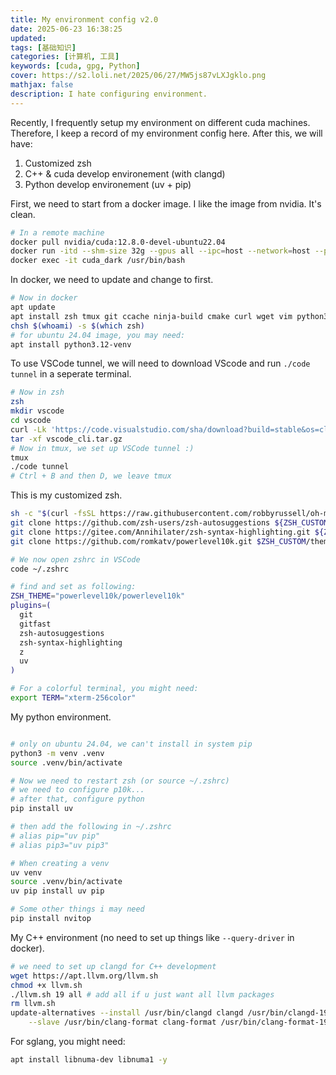 ```yaml
---
title: My environment config v2.0
date: 2025-06-23 16:38:25
updated:
tags: [基础知识]
categories: [计算机, 工具]
keywords: [cuda, gpg, Python]
cover: https://s2.loli.net/2025/06/27/MW5js87vLXJgklo.png
mathjax: false
description: I hate configuring environment.
---
```


Recently, I frequently setup my environment on different cuda machines. Therefore, I keep a record of my environment config here. After this, we will have:

1. Customized zsh
2. C++ & cuda develop environement (with clangd)
3. Python develop environement (uv + pip)

First, we need to start from a docker image. I like the image from nvidia. It's clean.

```bash
# In a remote machine
docker pull nvidia/cuda:12.8.0-devel-ubuntu22.04
docker run -itd --shm-size 32g --gpus all --ipc=host --network=host --privileged --name cuda_dark nvidia/cuda:12.8.0-devel-ubuntu22.04 /usr/bin/bash
docker exec -it cuda_dark /usr/bin/bash
```

In docker, we need to update and change to first.

```bash
# Now in docker
apt update
apt install zsh tmux git ccache ninja-build cmake curl wget vim python3 pip lsb-release software-properties-common gnupg -y
chsh $(whoami) -s $(which zsh)
# for ubuntu 24.04 image, you may need:
apt install python3.12-venv
```

To use VSCode tunnel, we will need to download VScode and run `./code tunnel` in a seperate terminal.

```bash
# Now in zsh
zsh
mkdir vscode
cd vscode
curl -Lk 'https://code.visualstudio.com/sha/download?build=stable&os=cli-alpine-x64' --output vscode_cli.tar.gz
tar -xf vscode_cli.tar.gz
# Now in tmux, we set up VSCode tunnel :)
tmux
./code tunnel
# Ctrl + B and then D, we leave tmux
```

This is my customized zsh.

```bash
sh -c "$(curl -fsSL https://raw.githubusercontent.com/robbyrussell/oh-my-zsh/master/tools/install.sh)"
git clone https://github.com/zsh-users/zsh-autosuggestions ${ZSH_CUSTOM:-~/.oh-my-zsh/custom}/plugins/zsh-autosuggestions
git clone https://gitee.com/Annihilater/zsh-syntax-highlighting.git ${ZSH_CUSTOM:-~/.oh-my-zsh/custom}/plugins/zsh-syntax-highlighting
git clone https://github.com/romkatv/powerlevel10k.git $ZSH_CUSTOM/themes/powerlevel10k

# We now open zshrc in VSCode
code ~/.zshrc

# find and set as following:
ZSH_THEME="powerlevel10k/powerlevel10k"
plugins=(
  git
  gitfast
  zsh-autosuggestions
  zsh-syntax-highlighting
  z
  uv
)

# For a colorful terminal, you might need:
export TERM="xterm-256color"
```

My python environment.

```bash

# only on ubuntu 24.04, we can't install in system pip
python3 -m venv .venv
source .venv/bin/activate

# Now we need to restart zsh (or source ~/.zshrc)
# we need to configure p10k...
# after that, configure python
pip install uv

# then add the following in ~/.zshrc
# alias pip="uv pip"
# alias pip3="uv pip3"

# When creating a venv
uv venv
source .venv/bin/activate
uv pip install uv pip

# Some other things i may need
pip install nvitop
```

My C++ environment (no need to set up things like `--query-driver` in docker).

```bash
# we need to set up clangd for C++ development
wget https://apt.llvm.org/llvm.sh
chmod +x llvm.sh
./llvm.sh 19 all # add all if u just want all llvm packages
rm llvm.sh
update-alternatives --install /usr/bin/clangd clangd /usr/bin/clangd-19 100 \
    --slave /usr/bin/clang-format clang-format /usr/bin/clang-format-19
```

For sglang, you might need:

```bash
apt install libnuma-dev libnuma1 -y
```
